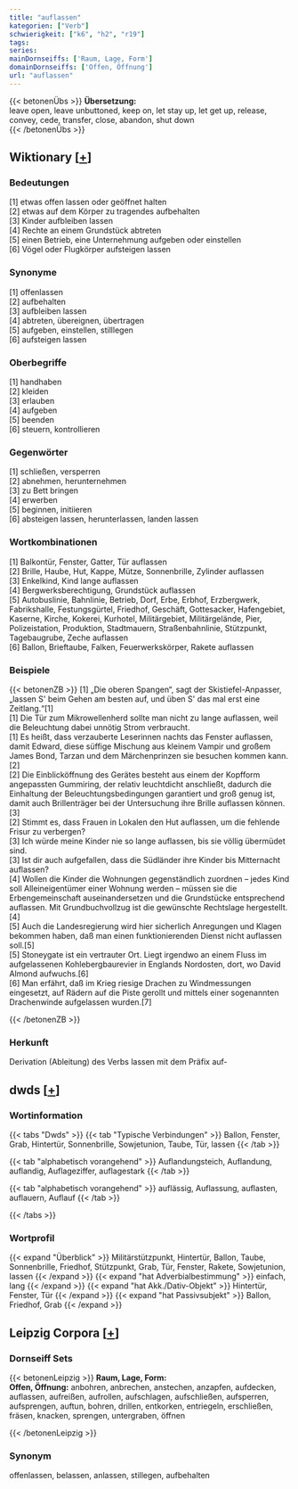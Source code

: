 ```yaml
---
title: "auflassen"
kategorien: ["Verb"]
schwierigkeit: ["k6", "h2", "r19"]
tags:
series:
mainDornseiffs: ['Raum, Lage, Form']
domainDornseiffs: ['Offen, Öffnung']
url: "auflassen"
---
```


{{< betonenÜbs >}}
**Übersetzung:**  
leave open, leave unbuttoned, keep on, let stay up, let get up, release, convey, cede, transfer, close, abandon, shut  down  
{{< /betonenÜbs >}}

## Wiktionary [[+](https://de.wiktionary.org/wiki/auflassen)]

### Bedeutungen
[1] etwas offen lassen oder geöffnet halten  
[2] etwas auf dem Körper zu tragendes aufbehalten  
[3] Kinder aufbleiben lassen  
[4] Rechte an einem Grundstück abtreten  
[5] einen Betrieb, eine Unternehmung aufgeben oder einstellen  
[6] Vögel oder Flugkörper aufsteigen lassen  

### Synonyme
[1] offenlassen  
[2] aufbehalten  
[3] aufbleiben lassen  
[4] abtreten, übereignen, übertragen  
[5] aufgeben, einstellen, stilllegen  
[6] aufsteigen lassen  

### Oberbegriffe
[1] handhaben  
[2] kleiden  
[3] erlauben  
[4] aufgeben  
[5] beenden  
[6] steuern, kontrollieren  

### Gegenwörter
[1] schließen, versperren  
[2] abnehmen, herunternehmen  
[3] zu Bett bringen  
[4] erwerben  
[5] beginnen, initiieren  
[6] absteigen lassen, herunterlassen, landen lassen  

### Wortkombinationen
[1] Balkontür, Fenster, Gatter, Tür auflassen  
[2] Brille, Haube, Hut, Kappe, Mütze, Sonnenbrille, Zylinder auflassen  
[3] Enkelkind, Kind lange auflassen  
[4] Bergwerksberechtigung, Grundstück auflassen  
[5] Autobuslinie, Bahnlinie, Betrieb, Dorf, Erbe, Erbhof, Erzbergwerk, Fabrikshalle, Festungsgürtel, Friedhof, Geschäft, Gottesacker, Hafengebiet, Kaserne, Kirche, Kokerei, Kurhotel, Militärgebiet, Militärgelände, Pier, Polizeistation, Produktion, Stadtmauern, Straßenbahnlinie, Stützpunkt, Tagebaugrube, Zeche auflassen  
[6] Ballon, Brieftaube, Falken, Feuerwerkskörper, Rakete auflassen  

### Beispiele
{{< betonenZB >}}
[1] „Die oberen Spangen“, sagt der Skistiefel-Anpasser, „lassen S' beim Gehen am besten auf, und üben S' das mal erst eine Zeitlang.“[1]  
[1] Die Tür zum Mikrowellenherd sollte man nicht zu lange auflassen, weil die Beleuchtung dabei unnötig Strom verbraucht.  
[1] Es heißt, dass verzauberte Leserinnen nachts das Fenster auflassen, damit Edward, diese süffige Mischung aus kleinem Vampir und großem James Bond, Tarzan und dem Märchenprinzen sie besuchen kommen kann.[2]  
[2] Die Einblicköffnung des Gerätes besteht aus einem der Kopfform angepassten Gummiring, der relativ leuchtdicht anschließt, dadurch die Einhaltung der Beleuchtungsbedingungen garantiert und groß genug ist, damit auch Brillenträger bei der Untersuchung ihre Brille auflassen können.[3]  
[2] Stimmt es, dass Frauen in Lokalen den Hut auflassen, um die fehlende Frisur zu verbergen?  
[3] Ich würde meine Kinder nie so lange auflassen, bis sie völlig übermüdet sind.  
[3] Ist dir auch aufgefallen, dass die Südländer ihre Kinder bis Mitternacht auflassen?  
[4] Wollen die Kinder die Wohnungen gegenständlich zuordnen – jedes Kind soll Alleineigentümer einer Wohnung werden – müssen sie die Erbengemeinschaft auseinandersetzen und die Grundstücke entsprechend auflassen. Mit Grundbuchvollzug ist die gewünschte Rechtslage hergestellt.[4]  
[5] Auch die Landesregierung wird hier sicherlich Anregungen und Klagen bekommen haben, daß man einen funktionierenden Dienst nicht auflassen soll.[5]  
[5] Stoneygate ist ein vertrauter Ort. Liegt irgendwo an einem Fluss im aufgelassenen Kohlebergbaurevier in Englands Nordosten, dort, wo David Almond aufwuchs.[6]  
[6] Man erfährt, daß im Krieg riesige Drachen zu Windmessungen eingesetzt, auf Rädern auf die Piste gerollt und mittels einer sogenannten Drachenwinde aufgelassen wurden.[7]  

{{< /betonenZB >}}
### Herkunft
Derivation (Ableitung) des Verbs lassen mit dem Präfix auf-  



## dwds [[+](https://www.dwds.de/wb/auflassen)]

### Wortinformation
{{< tabs "Dwds" >}}
{{< tab "Typische Verbindungen" >}}
Ballon, Fenster, Grab, Hintertür, Sonnenbrille, Sowjetunion, Taube, Tür, lassen
{{< /tab >}}

{{< tab "alphabetisch vorangehend" >}}
Auflandungsteich, Auflandung, auflandig, Auflageziffer, auflagestark
{{< /tab >}}

{{< tab "alphabetisch vorangehend" >}}
auflässig, Auflassung, auflasten, auflauern, Auflauf
{{< /tab >}}

{{< /tabs >}}

### Wortprofil
{{< expand "Überblick" >}} Militärstützpunkt, Hintertür, Ballon, Taube, Sonnenbrille, Friedhof, Stützpunkt, Grab, Tür, Fenster, Rakete, Sowjetunion, lassen {{< /expand >}}
{{< expand "hat Adverbialbestimmung" >}} einfach, lang {{< /expand >}}
{{< expand "hat Akk./Dativ-Objekt" >}} Hintertür, Fenster, Tür {{< /expand >}}
{{< expand "hat Passivsubjekt" >}} Ballon, Friedhof, Grab {{< /expand >}}

## Leipzig Corpora [[+](https://corpora.uni-leipzig.de/en/res?word=auflassen&corpusId=deu_newscrawl-public_2018)]

### Dornseiff Sets
{{< betonenLeipzig >}}
**Raum, Lage, Form:**  
**Offen, Öffnung:** anbohren, anbrechen, anstechen, anzapfen, aufdecken, auflassen, aufreißen, aufrollen, aufschlagen, aufschließen, aufsperren, aufsprengen, auftun, bohren, drillen, entkorken, entriegeln, erschließen, fräsen, knacken, sprengen, untergraben, öffnen  

{{< /betonenLeipzig >}}

### Synonym
offenlassen, belassen, anlassen, stillegen, aufbehalten


